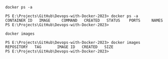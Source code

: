 ```docker ps -a```

    PS E:\Projects\GitHub\Devops-with-Docker-2023> docker ps -a
    CONTAINER ID   IMAGE     COMMAND   CREATED   STATUS    PORTS     NAMES
    PS E:\Projects\GitHub\Devops-with-Docker-2023>

```docker images```

    PS E:\Projects\GitHub\Devops-with-Docker-2023> docker images     
    REPOSITORY   TAG       IMAGE ID   CREATED   SIZE
    PS E:\Projects\GitHub\Devops-with-Docker-2023> 